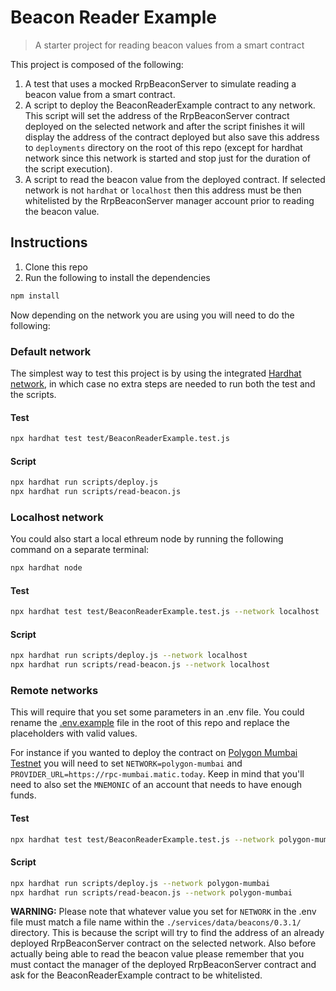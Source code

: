 # Beacon Reader Example

> A starter project for reading beacon values from a smart contract

This project is composed of the following:

1. A test that uses a mocked RrpBeaconServer to simulate reading a beacon value from a smart contract.
1. A script to deploy the BeaconReaderExample contract to any network. This script will set the address of the RrpBeaconServer contract deployed on the selected network and after the script finishes it will display the address of the contract deployed but also save this address to `deployments` directory on the root of this repo (except for hardhat network since this network is started and stop just for the duration of the script execution).
1. A script to read the beacon value from the deployed contract. If selected network is not `hardhat` or `localhost` then this address must be then whitelisted by the RrpBeaconServer manager account prior to reading the beacon value.

## Instructions

1. Clone this repo
1. Run the following to install the dependencies

```sh
npm install
```

Now depending on the network you are using you will need to do the following:

### Default network

The simplest way to test this project is by using the integrated [Hardhat network](https://hardhat.org/hardhat-network/), in which case no extra steps are needed to run both the test and the scripts.

#### Test

```sh
npx hardhat test test/BeaconReaderExample.test.js
```

#### Script

```sh
npx hardhat run scripts/deploy.js
npx hardhat run scripts/read-beacon.js
```

### Localhost network

You could also start a local ethreum node by running the following command on a separate terminal:

```sh
npx hardhat node
```

#### Test

```sh
npx hardhat test test/BeaconReaderExample.test.js --network localhost
```

#### Script

```sh
npx hardhat run scripts/deploy.js --network localhost
npx hardhat run scripts/read-beacon.js --network localhost
```

### Remote networks

This will require that you set some parameters in an .env file. You could rename the [.env.example](./.env.example) file in the root of this repo and replace the placeholders with valid values.

For instance if you wanted to deploy the contract on [Polygon Mumbai Testnet](https://docs.polygon.technology/docs/develop/network-details/network/) you will need to set `NETWORK=polygon-mumbai` and `PROVIDER_URL=https://rpc-mumbai.matic.today`. Keep in mind that you'll need to also set the `MNEMONIC` of an account that needs to have enough funds.

#### Test

```sh
npx hardhat test test/BeaconReaderExample.test.js --network polygon-mumbai
```

#### Script

```sh
npx hardhat run scripts/deploy.js --network polygon-mumbai
npx hardhat run scripts/read-beacon.js --network polygon-mumbai
```

**WARNING:** Please note that whatever value you set for `NETWORK` in the .env file must match a file name within the `./services/data/beacons/0.3.1/` directory. This is because the script will try to find the address of an already deployed RrpBeaconServer contract on the selected network.
Also before actually being able to read the beacon value please remember that you must contact the manager of the deployed RrpBeaconServer contract and ask for the BeaconReaderExample contract to be whitelisted.
